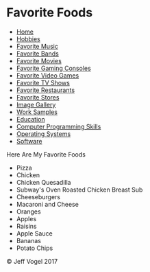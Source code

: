 <!DOCTYPE html>
<html>
	<head>
		<link href="styles/Website About Me - main.css" rel="stylesheet"/>
		<script type="text\javascript" src="Website About Me - Favorite Foods.js"></script>
		<meta charset="UTF-8">
		<title>Website About Me - Favorite Foods</title>
	</head>
	<body onload="FavoriteFoodsProcess()">
		<div class = "header">
			<h1>Favorite Foods</h1>
		</div>
		<div class="nav">
			<ul>
				<li><a href="Website About Me - Main.md">Home</a></li>
				<li><a href="Website About Me - Hobbies.md">Hobbies</a></li>
				<li><a href="Website About Me - Favorite Music.md">Favorite Music</a></li>
				<li><a href="Website About Me - Favorite Bands.md">Favorite Bands</a></li>
				<li><a href="Website About Me - Favorite Movies.md">Favorite Movies</a></li>
				<li><a href="Website About Me - Favorite Gaming Consoles.md">Favorite Gaming Consoles</a></li>
				<li><a href="Website About Me - Favorite Video Games.md">Favorite Video Games</a></li>
				<li><a href="Website About Me - Favorite TV Shows.md">Favorite TV Shows</a></li>
				<li><a href="Website About Me - Favorite Restaurants.md">Favorite Restaurants</a></li>
				<li><a href="Website About Me - Favorite Stores.md">Favorite Stores</a></li>
				<li><a href="Website About Me - Image Gallery.md">Image Gallery</a></li>
				<li><a href="Website About Me - Work Samples.md">Work Samples</a></li>
				<li><a href="Website About Me - Education.md">Education</a></li>
				<li><a href="Website About Me - Computer Programming Skills.md">Computer Programming Skills</a></li>
				<li><a href="Website About Me - Operating Systems.md">Operating Systems</a></li>
				<li><a href="Website About Me - Software.md">Software</a></li>
			</ul>
		</div>
		<div class = "content">
			<p>Here Are My Favorite Foods</p>
			<div id = "myFavoriteFoodsDivElement">
				<ul>
					<li>Pizza</li>
					<li>Chicken</li>
					<li>Chicken Quesadilla</li>
					<li>Subway's Oven Roasted Chicken Breast Sub</li>
					<li>Cheeseburgers</li>
					<li>Macaroni and Cheese</li>
					<li>Oranges</li>
					<li>Apples</li>
					<li>Raisins</li>
					<li>Apple Sauce</li>
					<li>Bananas</li>
					<li>Potato Chips</li>
				</ul>
			</div>
		</div>
		<div class = "footer">
			<p>&copy; Jeff Vogel 2017</p>
		</div>
	</body>
</html>
